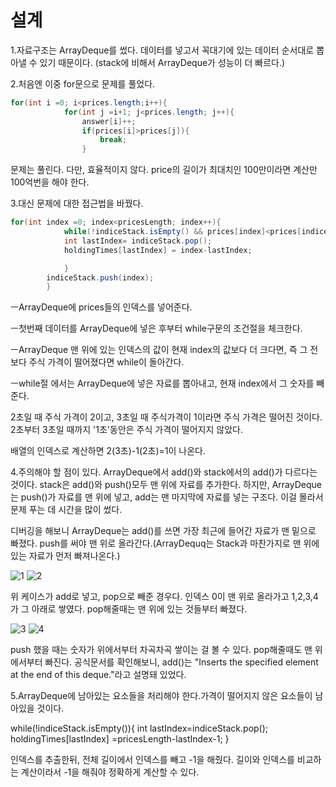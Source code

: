 설계
=============
1.자료구조는 ArrayDeque를 썼다. 데이터를 넣고서 꼭대기에 있는 데이터 순서대로 뽑아낼 수 있기 때문이다. (stack에 비해서 ArrayDeque가 성능이 더 빠르다.) 

2.처음엔 이중 for문으로 문제를 풀었다.

```java
for(int i =0; i<prices.length;i++){
            for(int j =i+1; j<prices.length; j++){
                answer[i]++;
                if(prices[i]>prices[j]){
                    break;
                }
```

문제는 풀린다. 다만, 효율적이지 않다. price의 길이가 최대치인 100만이라면 계산만 100억번을 해야 한다.

3.대신 문제에 대한 접근법을 바꿨다. 

```java
for(int index =0; index<pricesLength; index++){
            while(!indiceStack.isEmpty() && prices[index]<prices[indiceStack.peek()]){
            int lastIndex= indiceStack.pop();
            holdingTimes[lastIndex] = index-lastIndex;

            }
        indiceStack.push(index);
        }
```

ㅡArrayDeque에 prices들의 인덱스를 넣어준다. 

ㅡ첫번째 데이터를 ArrayDeque에 넣은 후부터 while구문의 조건절을 체크한다.

ㅡArrayDeque 맨 위에 있는 인덱스의 값이 현재 index의 값보다 더 크다면, 즉 그 전보다 주식 가격이 떨어졌다면 while이 돌아간다.

ㅡwhile절 에서는 ArrayDeque에 넣은 자료를 뽑아내고, 현재 index에서 그 숫자를 빼준다. 

2초일 때 주식 가격이 2이고, 3초일 때 주식가격이 1이라면 주식 가격은 떨어진 것이다. 2초부터 3초일 때까지 '1초'동안은 주식 가격이 떨어지지 않았다. 

배열의 인덱스로 계산하면 2(3초)-1(2초)=1이 나온다.

4.주의해야 할 점이 있다. ArrayDeque에서 add()와 stack에서의 add()가 다르다는 것이다. stack은 add()와 push()모두 맨 위에 자료를 추가한다. 하지만, ArrayDeque는 push()가 자료를 맨 위에 넣고, add는 맨 마지막에 자료를 넣는 구조다. 이걸 몰라서 문제 푸는 데 시간을 많이 썼다. 

디버깅을 해보니 ArrayDeque는 add()를 쓰면 가장 최근에 들어간 자료가 맨 밑으로 빠졌다. push를 써야 맨 위로 올라간다.(ArrayDequq는 Stack과 마찬가지로 맨 위에 있는 자료가 먼저 빠져나온다.)

![1](https://github.com/horanga/Algorithm/assets/148988364/42fea9f6-8e82-4172-a09c-65b2ca5d5beb)
![2](https://github.com/horanga/Algorithm/assets/148988364/a9a4f882-5d6e-40ee-bd29-2b63f2dd7bd0)

위 케이스가 add로 넣고, pop으로 빼준 경우다. 인덱스 0이 맨 위로 올라가고 1,2,3,4가 그 아래로 쌓였다. pop해줄때는 맨 위에 있는 것들부터 빠졌다.

![3](https://github.com/horanga/Algorithm/assets/148988364/ef1b4107-4f5f-45d8-ae03-6d0b3e9a1d15)
![4](https://github.com/horanga/Algorithm/assets/148988364/7c408472-a616-4448-b7ac-9535956cf1b4)

push 했을 때는 숫자가 위에서부터 차곡차곡 쌓이는 걸 볼 수 있다. pop해줄때도 맨 위에서부터 빠진다. 
공식문서를 확인해보니,  add()는 "Inserts the specified element at the end of this deque."라고 설명돼 있었다.

5.ArrayDeque에 남아있는 요소들을 처리해야 한다.가격이 떨어지지 않은 요소들이 남아있을 것이다.

while(!indiceStack.isEmpty()){
            int lastIndex=indiceStack.pop();
            holdingTimes[lastIndex] =pricesLength-lastIndex-1;
        }

인덱스를 추출한뒤, 전체 길이에서 인덱스를 빼고 -1을 해줬다. 길이와 인덱스를 비교하는 계산이라서 -1을 해줘야 정확하게 계산할 수 있다.





